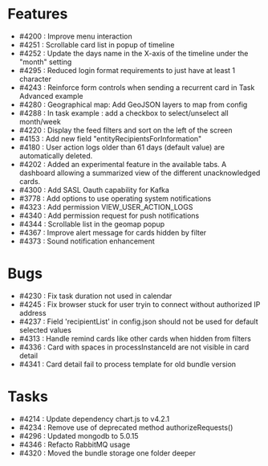 # Features

- #4200 : Improve menu interaction 
- #4251 : Scrollable card list in popup of timeline 
- #4252 : Update the days name in the X-axis of the timeline under the "month" setting
- #4295 : Reduced login format requirements to just have at least 1 character
- #4243 : Reinforce form controls when sending a recurrent card in Task Advanced example
- #4280 : Geographical map: Add GeoJSON layers to map from config
- #4288 : In task example : add a checkbox to select/unselect all month/week
- #4220 : Display the feed filters and sort on the left of the screen
- #4153 : Add new field "entityRecipientsForInformation"
- #4180 : User action logs older than 61 days (default value) are automatically deleted.
- #4202 : Added an experimental feature in the available tabs. A dashboard allowing a summarized view of the different unacknowledged cards.
- #4300 : Add SASL Oauth capability for Kafka
- #3778 : Add options to use operating system notifications
- #4323 : Add permission VIEW_USER_ACTION_LOGS
- #4340 : Add permission request for push notifications 
- #4344 : Scrollable list in the geomap popup
- #4367 : Improve alert message for cards hidden by filter
- #4373 : Sound notification enhancement

# Bugs

- #4230 : Fix task duration not used in calendar
- #4245 : Fix browser stuck for user tryin to connect without authorized IP address
- #4237 : Field 'recipientList' in config.json should not be used for default selected values
- #4313 : Handle remind cards like other cards when hidden from filters
- #4336 : Card with spaces in processInstanceId are not visible in card detail
- #4341 : Card detail fail to process template for old bundle version


# Tasks

- #4214 : Update dependency chart.js to v4.2.1
- #4234 : Remove use of deprecated method authorizeRequests()
- #4296 : Updated mongodb to 5.0.15
- #4346 : Refacto RabbitMQ usage
- #4320 : Moved the bundle storage one folder deeper

